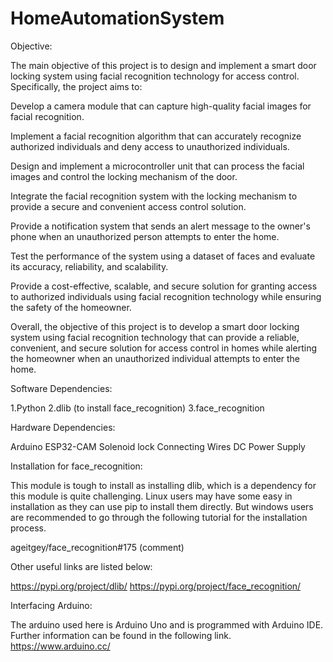 # HomeAutomationSystem
Objective:

The main objective of this project is to design and implement a smart door locking system using facial recognition technology for access control. Specifically, the project aims to:

Develop a camera module that can capture high-quality facial images for facial recognition.

Implement a facial recognition algorithm that can accurately recognize authorized individuals and deny access to unauthorized individuals.

Design and implement a microcontroller unit that can process the facial images and control the locking mechanism of the door.

Integrate the facial recognition system with the locking mechanism to provide a secure and convenient access control solution.

Provide a notification system that sends an alert message to the owner's phone when an unauthorized person attempts to enter the home.

Test the performance of the system using a dataset of faces and evaluate its accuracy, reliability, and scalability.

Provide a cost-effective, scalable, and secure solution for granting access to authorized individuals using facial recognition technology while ensuring the safety of the homeowner.

Overall, the objective of this project is to develop a smart door locking system using facial recognition technology that can provide a reliable, convenient, and secure solution for access control in homes while alerting the homeowner when an unauthorized individual attempts to enter the home.

Software Dependencies:

1.Python 
2.dlib (to install face_recognition)
3.face_recognition

Hardware Dependencies:

Arduino
ESP32-CAM
Solenoid lock
Connecting Wires
DC Power Supply

Installation for face_recognition:

This module is tough to install as installing dlib, which is a dependency for this module is quite challenging. Linux users may have some easy in installation as they can use pip to install them directly. But windows users are recommended to go through the following tutorial for the installation process.

ageitgey/face_recognition#175 (comment)

Other useful links are listed below:

https://pypi.org/project/dlib/
https://pypi.org/project/face_recognition/

Interfacing Arduino:

The arduino used here is Arduino Uno and is programmed with Arduino IDE. Further information can be found in the following link. https://www.arduino.cc/
